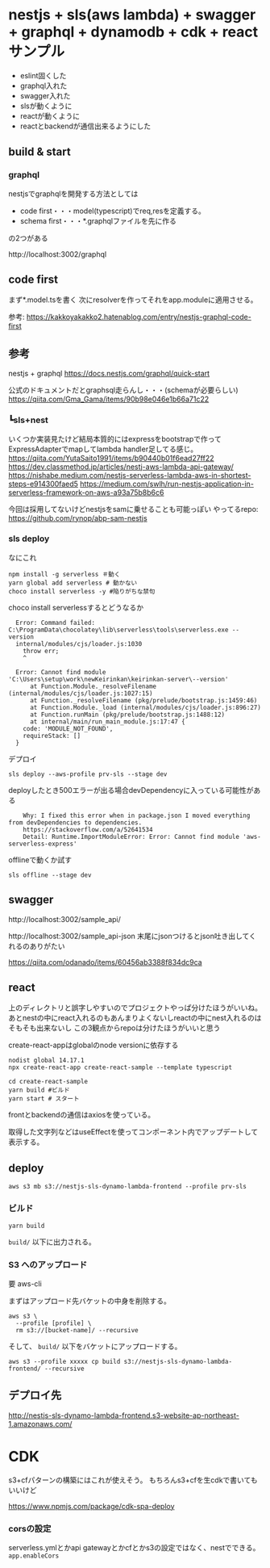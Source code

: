 # nestjs + sls(aws lambda) + swagger + graphql + dynamodb + cdk + reactサンプル

* eslint固くした
* graphql入れた
* swagger入れた
* slsが動くように
* reactが動くように
* reactとbackendが通信出来るようにした


## build & start

### graphql

nestjsでgraphqlを開発する方法としては
* code first・・・model(typescript)でreq,resを定義する。
* schema first・・・\*.graphqlファイルを先に作る

の2つがある

http://localhost:3002/graphql

## code first

まず*.model.tsを書く
次にresolverを作ってそれをapp.moduleに適用させる。

参考:
https://kakkoyakakko2.hatenablog.com/entry/nestjs-graphql-code-first

## 参考
nestjs + graphql
https://docs.nestjs.com/graphql/quick-start

公式のドキュメントだとgraphsql走らんし・・・(schemaが必要らしい)
https://qiita.com/Gma_Gama/items/90b98e046e1b66a71c22

### ┗sls+nest

いくつか実装見たけど結局本質的にはexpressをbootstrapで作ってExpressAdapterでmapしてlambda handler足してる感じ。
https://qiita.com/YutaSaito1991/items/b90440b01f6ead27ff22
https://dev.classmethod.jp/articles/nestj-aws-lambda-api-gateway/
https://nishabe.medium.com/nestjs-serverless-lambda-aws-in-shortest-steps-e914300faed5
https://medium.com/swlh/run-nestjs-application-in-serverless-framework-on-aws-a93a75b8b6c6

今回は採用してないけどnestjsをsamに乗せることも可能っぽい
やってるrepo:
https://github.com/rynop/abp-sam-nestjs

### sls deploy

なにこれ
```
npm install -g serverless ＃動く
yarn global add serverless # 動かない
choco install serverless -y #陥りがちな禁句
```

choco install serverlessするとどうなるか
```
  Error: Command failed: C:\ProgramData\chocolatey\lib\serverless\tools\serverless.exe --version
  internal/modules/cjs/loader.js:1030
    throw err;
    ^

  Error: Cannot find module 'C:\Users\setup\work\newKeirinkan\keirinkan-server\--version'
      at Function.Module._resolveFilename (internal/modules/cjs/loader.js:1027:15)
      at Function._resolveFilename (pkg/prelude/bootstrap.js:1459:46)
      at Function.Module._load (internal/modules/cjs/loader.js:896:27)
      at Function.runMain (pkg/prelude/bootstrap.js:1488:12)
      at internal/main/run_main_module.js:17:47 {
    code: 'MODULE_NOT_FOUND',
    requireStack: []
  }
```

デプロイ
```
sls deploy --aws-profile prv-sls --stage dev
```

deployしたとき500エラーが出る場合devDependencyに入っている可能性がある
```
    Why: I fixed this error when in package.json I moved everything from devDependencies to dependencies.
    https://stackoverflow.com/a/52641534
    Detail: Runtime.ImportModuleError: Error: Cannot find module 'aws-serverless-express'
```

offlineで動くか試す
```
sls offline --stage dev
```

## swagger

http://localhost:3002/sample_api/

http://localhost:3002/sample_api-json
末尾にjsonつけるとjson吐き出してくれるのありがたい

https://qiita.com/odanado/items/60456ab3388f834dc9ca

## react
上のディレクトリと誤字しやすいのでプロジェクトやっぱ分けたほうがいいね。
あとnestの中にreact入れるのもあんまりよくないしreactの中にnest入れるのはそもそも出来ないし
この3観点からrepoは分けたほうがいいと思う

create-react-appはglobalのnode versionに依存する

```
nodist global 14.17.1
npx create-react-app create-react-sample --template typescript
```

```
cd create-react-sample
yarn build #ビルド
yarn start # スタート
```

frontとbackendの通信はaxiosを使っている。

取得した文字列などはuseEffectを使ってコンポーネント内でアップデートして表示する。

## deploy

```
aws s3 mb s3://nestjs-sls-dynamo-lambda-frontend --profile prv-sls
```

### ビルド

```
yarn build
```

`build/` 以下に出力される。

### S3 へのアップロード

要 aws-cli

まずはアップロード先バケットの中身を削除する。

```
aws s3 \
  --profile [profile] \
  rm s3://[bucket-name]/ --recursive
```

そして、 `build/` 以下をバケットにアップロードする。

```
aws s3 --profile xxxxx cp build s3://nestjs-sls-dynamo-lambda-frontend/ --recursive
```

## デプロイ先
http://nestjs-sls-dynamo-lambda-frontend.s3-website-ap-northeast-1.amazonaws.com/

# CDK

s3+cfパターンの構築にはこれが使えそう。
もちろんs3+cfを生cdkで書いてもいいけど

https://www.npmjs.com/package/cdk-spa-deploy

### corsの設定

serverless.ymlとかapi gatewayとかcfとかs3の設定ではなく、nestでできる。
`app.enableCors`